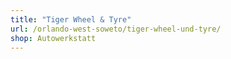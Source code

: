 ```yaml
---
title: "Tiger Wheel & Tyre"
url: /orlando-west-soweto/tiger-wheel-und-tyre/
shop: Autowerkstatt
---
```

